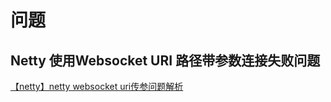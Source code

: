 # 问题
## Netty 使用Websocket URI 路径带参数连接失败问题
[【netty】netty websocket uri传参问题解析](https://blog.csdn.net/mfkarj/article/details/103279559)






